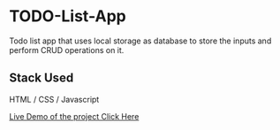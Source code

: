 # TODO-List-App

Todo list app that uses local storage as database to store the inputs and perform CRUD operations on it.

## Stack Used

HTML / CSS / Javascript

[Live Demo of the project Click Here](https://my-todo-list-web-app.netlify.app/)
